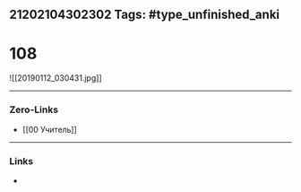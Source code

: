 21202104302302
Tags: #type_unfinished_anki 
---
# 108

![[20190112_030431.jpg]]

---
### Zero-Links
- [[00 Учитель]]
---
### Links
-